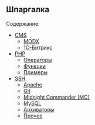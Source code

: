 Шпаргалка
---------

Содержание:
- [CMS](cms/readme.md "CMS")
    - [MODX](cms/modx/readme.md "MODX")
    - [1С-Битрикс](cms/1c-bitrix/readme.md "1С-Битрикс")
- [PHP](php/readme.md "PHP")
    - [Операторы](php/operators.md "Операторы")
    - [Функции](php/functions.md "Функции")
    - [Примеры](php/examples/readme.md "Примеры")
- [SSH](ssh/readme.md "SSH")
    - [Apache](ssh/apache.md "Apache")
    - [Git](ssh/git.md "Git")
    - [Midnight Commander (MC)](ssh/midnight-commander.md "Midnight Commander (MC)")
    - [MySQL](ssh/mysql.md "MySQL")
    - [Архиваторы](ssh/archivers.md "Архиваторы")
    - [Прочее](ssh/readme.md#other "Прочее")